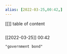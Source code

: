```yaml
---
alias: [2022-03-25,00:42,]
---
```

[[]]
table of content
```toc
```

[[2022-03-25]] 00:42

```query
"government bond"
```